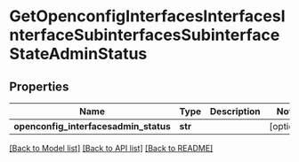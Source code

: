 # GetOpenconfigInterfacesInterfacesInterfaceSubinterfacesSubinterfaceStateAdminStatus

## Properties
Name | Type | Description | Notes
------------ | ------------- | ------------- | -------------
**openconfig_interfacesadmin_status** | **str** |  | [optional] 

[[Back to Model list]](../README.md#documentation-for-models) [[Back to API list]](../README.md#documentation-for-api-endpoints) [[Back to README]](../README.md)


